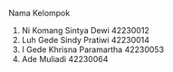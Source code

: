 Nama Kelompok

1. Ni Komang Sintya Dewi 42230012
2. Luh Gede Sindy Pratiwi 42230014
3. I Gede Khrisna Paramartha 42230053
4. Ade Muliadi 42230064
